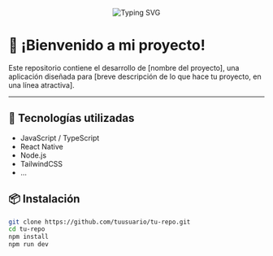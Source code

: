 <!-- Label animado (puedes usar un GIF personalizado o generado en servicios como shields.io o MakeBadge.io) -->
<p align="center">
  <img src="https://readme-typing-svg.demolab.com?font=Fira+Code&size=22&pause=1000&color=00F7FF&center=true&vCenter=true&width=500&lines=Hola%2C+soy+Galiextro!;Bienvenido+a+mi+repositorio+👋;Explora+y+disfruta+del+código+💻" alt="Typing SVG" />
</p>


# 👋 ¡Bienvenido a mi proyecto!

Este repositorio contiene el desarrollo de [nombre del proyecto], una aplicación diseñada para [breve descripción de lo que hace tu proyecto, en una línea atractiva].

---

## 🚀 Tecnologías utilizadas

- JavaScript / TypeScript
- React Native
- Node.js
- TailwindCSS
- ...

## 📦 Instalación

```bash
git clone https://github.com/tuusuario/tu-repo.git
cd tu-repo
npm install
npm run dev
